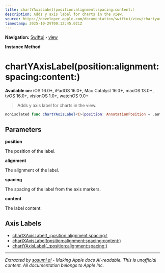 ```yaml
---
title: chartYAxisLabel(position:alignment:spacing:content:)
description: Adds y axis label for charts in the view.
source: https://developer.apple.com/documentation/swiftui/view/chartyaxislabel(position:alignment:spacing:content:)
timestamp: 2025-10-29T00:12:45.021Z
---
```


**Navigation:** [Swiftui](/documentation/swiftui) › [view](/documentation/swiftui/view)

**Instance Method**

# chartYAxisLabel(position:alignment:spacing:content:)

**Available on:** iOS 16.0+, iPadOS 16.0+, Mac Catalyst 16.0+, macOS 13.0+, tvOS 16.0+, visionOS 1.0+, watchOS 9.0+

> Adds y axis label for charts in the view.

```swift
nonisolated func chartYAxisLabel<C>(position: AnnotationPosition = .automatic, alignment: Alignment? = nil, spacing: CGFloat? = nil, @ViewBuilder content: () -> C) -> some View where C : View
```

## Parameters

**position**

The position of the label.



**alignment**

The alignment of the label.



**spacing**

The spacing of the label from the axis markers.



**content**

The label content.



## Axis Labels

- [chartXAxisLabel(_:position:alignment:spacing:)](/documentation/swiftui/view/chartxaxislabel(_:position:alignment:spacing:))
- [chartXAxisLabel(position:alignment:spacing:content:)](/documentation/swiftui/view/chartxaxislabel(position:alignment:spacing:content:))
- [chartYAxisLabel(_:position:alignment:spacing:)](/documentation/swiftui/view/chartyaxislabel(_:position:alignment:spacing:))

---

*Extracted by [sosumi.ai](https://sosumi.ai) - Making Apple docs AI-readable.*
*This is unofficial content. All documentation belongs to Apple Inc.*
